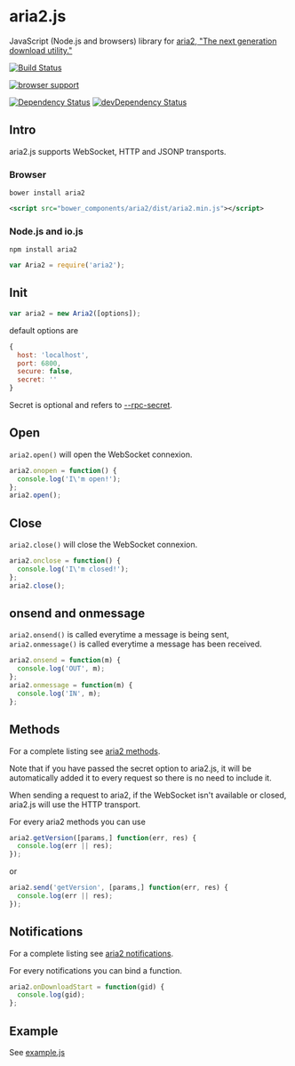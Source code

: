 aria2.js
========

JavaScript (Node.js and browsers) library for [aria2, "The next generation download utility."](http://aria2.sourceforge.net/)

[![Build Status](https://travis-ci.org/sonnyp/aria2.js.png?branch=master)](https://travis-ci.org/sonnyp/aria2.js)

[![browser support](https://ci.testling.com/sonnyp/aria2.js.png)
](https://ci.testling.com/sonnyp/aria2.js)

[![Dependency Status](https://david-dm.org/sonnyp/aria2.js.png)](https://david-dm.org/sonnyp/aria2.js)
[![devDependency Status](https://david-dm.org/sonnyp/aria2.js/dev-status.png)](https://david-dm.org/sonnyp/aria2.js#info=devDependencies)

## Intro

aria2.js supports WebSocket, HTTP and JSONP transports.

### Browser
```
bower install aria2
```
```xml
<script src="bower_components/aria2/dist/aria2.min.js"></script>
```

### Node.js and io.js
```
npm install aria2
```
```javascript
var Aria2 = require('aria2');
```

## Init
```javascript
var aria2 = new Aria2([options]);
```
default options are
```javascript
{
  host: 'localhost',
  port: 6800,
  secure: false,
  secret: ''
}
```

Secret is optional and refers to [--rpc-secret](http://aria2.sourceforge.net/manual/en/html/aria2c.html#cmdoption--rpc-secret).

## Open

```aria2.open()``` will open the WebSocket connexion.
```javascript
aria2.onopen = function() {
  console.log('I\'m open!');
};
aria2.open();
```

## Close

```aria2.close()``` will close the WebSocket connexion.
```javascript
aria2.onclose = function() {
  console.log('I\'m closed!');
};
aria2.close();
```

## onsend and onmessage

```aria2.onsend()``` is called everytime a message is being sent, ```aria2.onmessage()``` is called everytime a message has been received.
```javascript
aria2.onsend = function(m) {
  console.log('OUT', m);
};
aria2.onmessage = function(m) {
  console.log('IN', m);
};
```

## Methods
For a complete listing see [aria2 methods](http://aria2.sourceforge.net/manual/en/html/aria2c.html#methods).

Note that if you have passed the secret option to aria2.js, it will be automatically added it to every request so there is no need to include it.

When sending a request to aria2, if the WebSocket isn't available or closed, aria2.js will use the HTTP transport.

For every aria2 methods you can use
```javascript
aria2.getVersion([params,] function(err, res) {
  console.log(err || res);
});
```
or
```javascript
aria2.send('getVersion', [params,] function(err, res) {
  console.log(err || res);
});
```

## Notifications
For a complete listing see [aria2 notifications](http://aria2.sourceforge.net/manual/en/html/aria2c.html#json-rpc-over-websocket).

For every notifications you can bind a function.
```javascript
aria2.onDownloadStart = function(gid) {
  console.log(gid);
};
```

## Example
See [example.js](https://github.com/sonnyp/aria2.js/blob/master/example/example.js)
